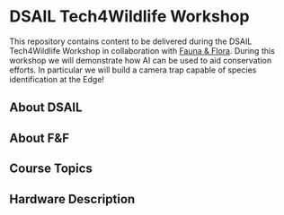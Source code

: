 # DSAIL Tech4Wildlife Workshop
This repository contains content to be delivered during the DSAIL Tech4Wildlife Workshop in collaboration with [Fauna \& Flora](https://www.fauna-flora.org/).  During this workshop we will demonstrate how AI can be used to aid conservation efforts. In particular we will build a camera trap capable of species identification at the Edge!

## About DSAIL

## About F\&F


## Course Topics





## Hardware Description
